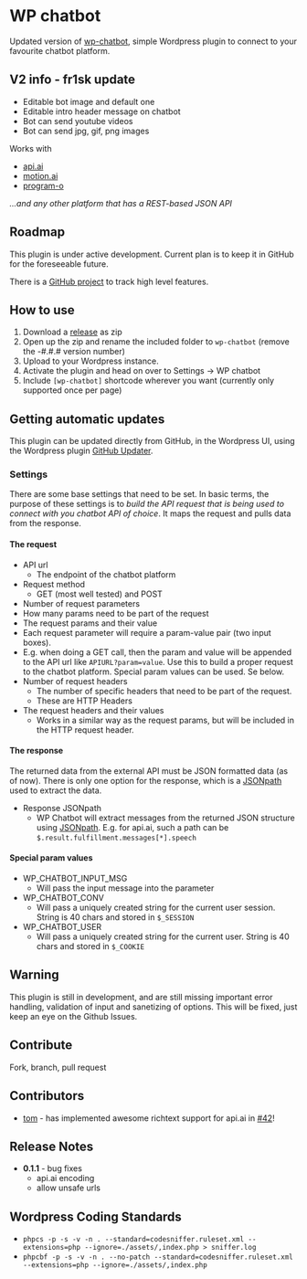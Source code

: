 # WP chatbot

Updated version of [wp-chatbot](krilor/wp-chatbot), simple Wordpress plugin to connect to your favourite chatbot platform.
## V2 info - fr1sk update
 * Editable bot image and default one
 * Editable intro header message on chatbot
 * Bot can send youtube videos
 * Bot can send jpg, gif, png images

Works with
 * [api.ai](http://api.ai)
 * [motion.ai](https://motion.ai)
 * [program-o](http://www.program-o.com/)

_...and any other platform that has a REST-based JSON API_

## Roadmap

This plugin is under active development. Current plan is to keep it in GitHub for the foreseeable future.

There is a [GitHub project](https://github.com/krilor/wp-chatbot/projects/2) to track high level features.

## How to use

1. Download a [release](https://github.com/krilor/wp-chatbot/releases) as zip
2. Open up the zip and rename the included folder to `wp-chatbot` (remove the -#.#.# version number)
3. Upload to your Wordpress instance.
4. Activate the plugin and head on over to Settings -> WP chatbot
5. Include `[wp-chatbot]` shortcode wherever you want (currently only supported once per page)

## Getting automatic updates

This plugin can be updated directly from GitHub, in the Wordpress UI, using the Wordpress plugin [GitHub Updater](https://github.com/afragen/github-updater).

### Settings

There are some base settings that need to be set. In basic terms, the purpose of these settings is to _build the API request that is being used to connect with you chatbot API of choice_. It maps the request and pulls data from the response.

#### The request

* API url
  * The endpoint of the chatbot platform
* Request method
  * GET (most well tested) and POST
* Number of request parameters
 * How many params need to be part of the request
* The request params and their value
 * Each request parameter will require a param-value pair (two input boxes).
 * E.g. when doing a GET call, then the param and value will be appended to the API url like `APIURL?param=value`. Use this to build a proper request to the chatbot platform. Special param values can be used. Se below.
* Number of request headers
  * The number of specific headers that need to be part of the request.
  * These are HTTP Headers
* The request headers and their values
  * Works in a similar way as the request params, but will be included in the HTTP request header.

#### The response

The returned data from the external API must be JSON formatted data (as of now). There is only one option for the response, which is a [JSONpath](http://goessner.net/articles/JsonPath/) used to extract the data.

* Response JSONpath
  * WP Chatbot will extract messages from the returned JSON structure using [JSONpath](http://goessner.net/articles/JsonPath/).
  E.g. for api.ai, such a path can be `$.result.fulfillment.messages[*].speech`

#### Special param values

* WP_CHATBOT_INPUT_MSG
  * Will pass the input message into the parameter
* WP_CHATBOT_CONV
  * Will pass a uniquely created string for the current user session. String is 40 chars and stored in `$_SESSION`
* WP_CHATBOT_USER
  * Will pass a uniquely created string for the current user. String is 40 chars and stored in `$_COOKIE`

## Warning

This plugin is still in development, and are still missing important error handling, validation of input and sanetizing of options. This will be fixed, just keep an eye on the Github Issues.

## Contribute

Fork, branch, pull request

## Contributors

* [tom](https://github.com/Maniae) - has implemented awesome richtext support for api.ai in [#42](https://github.com/krilor/wp-chatbot/pull/42)!

## Release Notes

* **0.1.1** - bug fixes
  * api.ai encoding
  * allow unsafe urls

## Wordpress Coding Standards

* `phpcs -p -s -v -n . --standard=codesniffer.ruleset.xml --extensions=php --ignore=./assets/,index.php > sniffer.log`
* `phpcbf -p -s -v -n . --no-patch --standard=codesniffer.ruleset.xml --extensions=php --ignore=./assets/,index.php`
